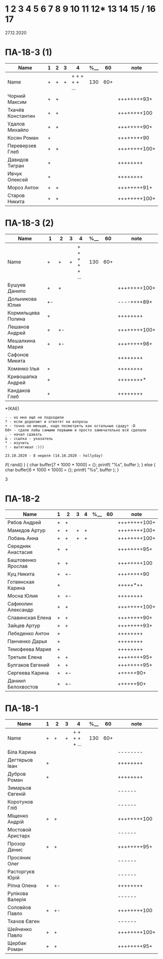 # 1 2 3 4 5 6 7 8 9 10 11 12* 13 14 15 / 16 17

27.12.2020

# ПА-18-3 (1) 
|Name|1|2|3|4|________%__________|60|note|
| --- | --- | --- | --- | --- | --- | --- | --- |
|Name		|+|+|+|+ + + + + ...|		130		|60+||
|Чорний Максим		|+|+|||				||++++++++93+|	polazaz
|Ткачёв	Константин	|+|+|||				||++++++++100|	trems - Сияние Кинг
|Удалов	Михайло		|+|+|||				||++++++++90+|	
|Косян Роман 	|+||||				||++++++++90|
|Переверзев Глеб	|+|+|||				||++++++++100+| GAP
|Давидов Тигран		|+||||				||++++++++|
|Ивчук Олексей		|+||||				||++++++++|
|Мороз Антон		|+|+|||				||++++++++91+|
|Старов Никита		|+|+|||				||++++++++100+| GS - GreenShark

# ПА-18-3 (2) 
|Name|1|2|3|4|________%__________|60|note|
| --- | --- | --- | --- | --- | --- | --- | --- |
|Name		|+|+|+|+ + + + + ...|		130		|60+||
|Бушуев Данило			|+|+|||				||++++++++100+| - BDO
|Дольникова Юлия		|+-||||				||----++++89+|
|Кормильцева Полина		|+||||				||++++++++|
|Лешанов Андрей			|+|+-|||				||++++++++100+|
|Мешалкина Мария		|+|+-|||				||++++++++98+|
|Сафонов Микита			|||||				||++++++++|
|Хоменко Ілья			|+||||				||++++++++|
|Кривошапка Андрей		|+||||				||++++++++*|
|Кандаков Глеб			|+||||				||++++++++|

*(KAE)
```
- - ко мне ещё не подходили
? - если доделают и ответят на вопросы 
+ - точно не меньше, надо посмотреть как остальные сдадут :D  
60+ - сдали лабы самыми первыми и просто замечательно всё сделали
. - начал сдавать
& - ссылка - указатель
* - изучить
! - вытягивал :)))

23.10.2020 - 8 неделя (14.10.2020 - hollyday)
```

if( rand() ) {
       char buffer[7 * 1000 * 1000] = {};
       printf( "%s", buffer );
    } else {
       char buffer[6 * 1000 * 1000] = {};
       printf( "%s", buffer );
    }

3
# ПА-18-2
|Name|1|2|3|4|________%__________|60|note|
| --- | --- | --- | --- | --- | --- | --- | --- |
|Рябов Андрей			|+|+|||			||++++++++100+|
|Мамедов Артур			|+|+|+|+|			||++++++++100+|
|Лобань Анна			|+|+|+|+|			||++++++++100+|
|Середняк Анастасия		|+|+|||				||++++++++95+| ABS
|Баштовенко Ярослав		|+|+|||				||++++++++100|
|Куц Никита				|+|+-|||			||++++++++90| -_-
|Готвянская Карина		|+||||				||+++++*++|
|Мосна Юлия				|+|+-|||			||++++++++|
|Сафиюлин Александр		|+|+|||				||++++++++100+|
|Славинская Елена		|+|+|||				||++++++++90+| Lena -_-
|Зайцев Артур			|+|+|||				||++++++++93+|believefenix
|Лебеденко Антон		|+||||				||++++++++|
|Панченко Дарья			|+||||				||++++++++|
|Темофеева Мария		|+||||				||++++++++|
|Третьяк Елена			|+|+|||				||++++++++95+| Grace_Biz
|Булгаков Евгений		|+|+|||				||++++++++95+| Bumblebee
|Сергеева Карина		|+|+-|||			||++++++90+|
|Даниил Белохвостов		|+|+-|||			||++++++90+|

# ПА-18-1
|Name|1|2|3|4|________%__________|60|note|
| --- | --- | --- | --- | --- | --- | --- | --- |
|Name		|+|+|+|+ + + + + ...|		130		|60+||
|Біла Карина			|||||				||--------|
|Дегтярьов Іван			|+||||				||++++++++|
|Дубров Роман			|+||||				||++++++++|
|Зимарьов Євгеній		|||||				||------|
|Коротунов Гліб			|||||				||------|
|Міщенко Андрій			|+|+|||				||++++++++100|
|Мостовой Аристарх		|||||				||------|
|Прозор Денис			|+|+|||				||++++++++95+| zonmen
|Просяник Олег			|||||				||------|
|Расторгуєв Юрій		|||||				||------|
|Ріпна Олена			|+|+-|||				||++++++++|
|Рулікова Валерія		|||||				||------|
|Соловйов Павло			|+|+-|||			||++++++++100|
|Ткачов Євген			|||||				||------|
|Шейченко Павло			|+|+|||				||++++++++100+|
|Щербак Роман			|+|+|||				||++++++++95+|






